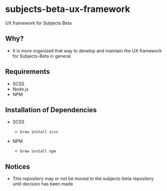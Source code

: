 # subjects-beta-ux-framework
UX framework for Subjects Beta

## Why?

- It is more organized that way to develop and maintain the UX framework for Subjects-Beta 
  in general. 




## Requirements

- SCSS 
- Node.js
- NPM



## Installation of Dependencies

- SCSS
  - `brew install scss`

- NPM
  - `brew install npm`


## Notices

- This repository may or not be moved to the subjects-beta repository until decision has 
  been made
